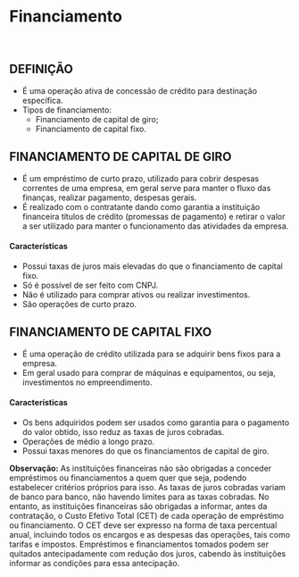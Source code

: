 # Financiamento

<br>

## DEFINIÇÃO
* É uma operação ativa de concessão de crédito para destinação específica.
* Tipos de financiamento:
  - Financiamento de capital de giro;
  - Financiamento de capital fixo.

## FINANCIAMENTO DE CAPITAL DE GIRO
* É um empréstimo de curto prazo, utilizado para cobrir despesas correntes de uma empresa, em geral serve para manter o fluxo das finanças, realizar pagamento, despesas gerais.
* É realizado com o contratante dando como garantia a instituição financeira títulos de crédito (promessas de pagamento) e retirar o valor a ser utilizado para manter o funcionamento das atividades da empresa.

#### Características
* Possui taxas de juros mais elevadas do que o financiamento de capital fixo.
* Só é possível de ser feito com CNPJ.
* Não é utilizado para comprar ativos ou realizar investimentos.
* São operações de curto prazo.

## FINANCIAMENTO DE CAPITAL FIXO
* É uma operação de crédito utilizada para se adquirir bens fixos para a empresa.
* Em geral usado para comprar de máquinas e equipamentos, ou seja, investimentos no empreendimento.

#### Características
* Os bens adquiridos podem ser usados como garantia para o pagamento do valor obtido, isso reduz as taxas de juros cobradas.
* Operações de médio a longo prazo.
* Possui taxas menores do que os financiamentos de capital de giro.

**Observação:** As instituições financeiras não são obrigadas a conceder empréstimos ou financiamentos a quem quer que seja, podendo estabelecer critérios próprios para isso. As taxas de juros cobradas variam de banco para banco, não havendo limites para as taxas cobradas. No entanto, as instituições financeiras são obrigadas a informar, antes da contratação, o Custo Efetivo Total (CET) de cada operação de empréstimo ou financiamento. O CET deve ser expresso na forma de taxa percentual anual, incluindo todos os encargos e as despesas das operações, tais como tarifas e impostos. Empréstimos e financiamentos tomados podem ser quitados antecipadamente com redução dos juros, cabendo às instituições informar as condições para essa antecipação. 
